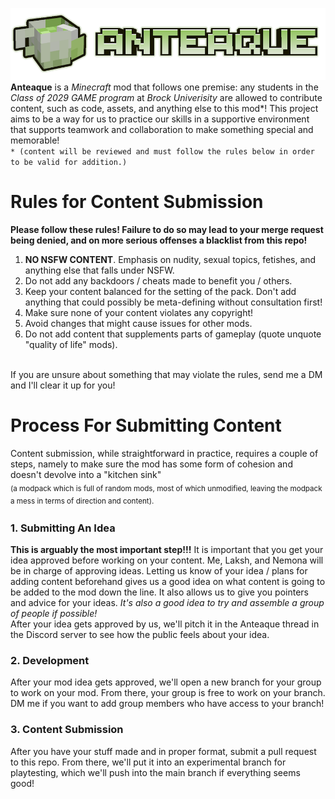 ![](anteaque_banner.png)<br/>
**Anteaque** is a _Minecraft_ mod that follows one premise: any students in the _Class of 2029 GAME program_ at _Brock Univerisity_ are allowed to contribute content, such as code, assets, and anything else to this mod*! This project aims to be a way for us to practice our skills in a supportive environment that supports teamwork and collaboration to make something special and memorable!\
`* (content will be reviewed and must follow the rules below in order to be valid for addition.)`

# Rules for Content Submission
**Please follow these rules! Failure to do so may lead to your merge request being denied, and on more serious offenses a blacklist from this repo!**
1. **NO NSFW CONTENT**. Emphasis on nudity, sexual topics, fetishes, and anything else that falls under NSFW.
2. Do not add any backdoors / cheats made to benefit you / others.
3. Keep your content balanced for the setting of the pack. Don't add anything that could possibly be meta-defining without consultation first!
4. Make sure none of your content violates any copyright!
5. Avoid changes that might cause issues for other mods.
6. Do not add content that supplements parts of gameplay (quote unquote "quality of life" mods).
<br/>
If you are unsure about something that may violate the rules, send me a DM and I'll clear it up for you!

# Process For Submitting Content
Content submission, while straightforward in practice, requires a couple of steps, namely to make sure the mod has some form of cohesion and doesn't devolve into a "kitchen sink"\
<sub>(a modpack which is full of random mods, most of which unmodified, leaving the modpack a mess in terms of direction and content).<sub/>

### 1. Submitting An Idea
**This is arguably the most important step!!!** It is important that you get your idea approved before working on your content. Me, Laksh, and Nemona will be in charge of approving ideas. Letting us know of your idea / plans for adding content beforehand gives us a good idea on what content is going to be added to the mod down the line. It also allows us to give you pointers and advice for your ideas. _It's also a good idea to try and assemble a group of people if possible!_\
After your idea gets approved by us, we'll pitch it in the Anteaque thread in the Discord server to see how the public feels about your idea.

### 2. Development
After your mod idea gets approved, we'll open a new branch for your group to work on your mod. From there, your group is free to work on your branch. DM me if you want to add group members who have access to your branch!

### 3. Content Submission
After you have your stuff made and in proper format, submit a pull request to this repo. From there, we'll put it into an experimental branch for playtesting, which we'll push into the main branch if everything seems good!
